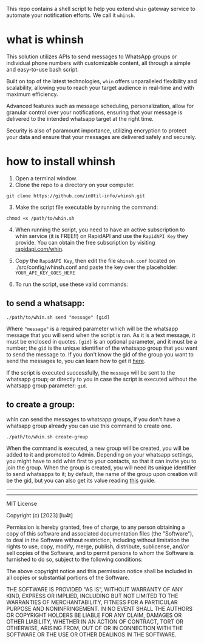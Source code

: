 

This repo contains a shell script to help you extend `whin` gateway service to automate your notification efforts. We call it `whinsh`.

# what is whinsh

This solution utilizes APIs to send messages to WhatsApp groups or individual phone numbers with customizable content, all through a simple and easy-to-use bash script.

Built on top of the latest technologies, `whin` offers unparalleled flexibility and scalability, allowing you to reach your target audience in real-time and with maximum efficiency.

Advanced features such as message scheduling, personalization, allow for granular control over your notifications, ensuring that your message is delivered to the intended whatsapp target at the right time.

Security is also of paramount importance, utilizing encryption to protect your data and ensure that your messages are delivered safely and securely.



# how to install whinsh

1. Open a terminal window.
2. Clone the repo to a directory on your computer.

```
git clone https://github.com/inUtil-info/whinsh.git
```

3. Make the script file executable by running the command:
    
```
chmod +x /path/to/whin.sh
```

4. When running the script, you need to have an active subscription to whin service (it is FREE!!) on RapidAPI and use the `RapidAPI Key` they provide. You can obtain the free subscription by visiting [rapidapi.com/whin](https://rapidapi.com/inutil-inutil-default/api/whin2).

5. Copy the `RapidAPI Key`, then edit the file `ẁhinsh.conf` located on ./src/config/whinsh.conf and paste the key over the placeholder: `YOUR_API_KEY_GOES_HERE`

6. To run the script, use these valid commands:

## to send a whatsapp:
```
./path/to/whin.sh send "message" [gid]
```

Where `"message"` is a required parameter which will be the whatsapp message that you will send when the script is ran. As it is a text message, it must be enclosed in quotes. `[gid]` is an optional parameter, and it must be a number; the `gid` is the unique identifier of the whatsapp group that you want to send the message to. If you don't know the gid of the group you want to send the messages to, you can learn how to get it [here](https://rapidapi.com/inutil-inutil-default/api/whin2/tutorials/how-to-use-the-groups-category-to-send-and-receive-whatsapps-to%2Ffrom-groups%3F-1).

If the script is executed successfully, the `message` will be sent to the whatsapp group; or directly to you in case the script is executed without the whatsapp group parameter: `gid`.


## to create a group:
whin can send the messages to whatsapp groups, if you don't have a whatsapp group already you can use this command to create one. 

```
./path/to/whin.sh create-group
```

When the command is executed, a new group will be created, you will be added to it and promoted to Admin. Depending on your whatsapp settings, you might have to add whin first to your contacts, so that it can invite you to join the group.
When the group is created, you will need its unique identifier to send whatsapps to it; by default, the name of the group upon creation will be the gid, but you can also get its value reading [this](https://rapidapi.com/inutil-inutil-default/api/whin2/tutorials/how-to-use-the-groups-category-to-send-and-receive-whatsapps-to%2Ffrom-groups%3F-1) guide.


---
---


MIT License

Copyright (c) [2023] [lu4t]

Permission is hereby granted, free of charge, to any person obtaining a copy of this software and associated documentation files (the "Software"), 
to deal in the Software without restriction, including without limitation the rights to use, copy, modify, merge, publish, distribute, sublicense, 
and/or sell copies of the Software, and to permit persons to whom the Software is furnished to do so, subject to the following conditions:

The above copyright notice and this permission notice shall be included in all copies or substantial portions of the Software.

THE SOFTWARE IS PROVIDED "AS IS", WITHOUT WARRANTY OF ANY KIND, EXPRESS OR IMPLIED, INCLUDING BUT NOT LIMITED TO THE WARRANTIES OF MERCHANTABILITY, 
FITNESS FOR A PARTICULAR PURPOSE AND NONINFRINGEMENT. IN NO EVENT SHALL THE AUTHORS OR COPYRIGHT HOLDERS BE LIABLE FOR ANY CLAIM, DAMAGES OR OTHER 
LIABILITY, WHETHER IN AN ACTION OF CONTRACT, TORT OR OTHERWISE, ARISING FROM, OUT OF OR IN CONNECTION WITH THE SOFTWARE OR THE USE OR OTHER DEALINGS IN THE SOFTWARE.

